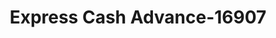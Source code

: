 ---
f_zip-code: 16150
f_state-code: PA
title: Express Cash Advance-16907
f_phone: 330-448-8680
f_city-only: Sharpsville
f_address: 4417 Tamarack Dr Sharpsville
f_location-unique-id: '16907'
slug: express-cash-advance-16907
updated-on: '2024-05-30T13:46:58.046Z'
created-on: '2024-05-30T13:36:59.803Z'
published-on: '2024-05-30T13:54:32.469Z'
f_city-state: cms/city/sharpsville-pa.md
f_company: cms/company/express-cash-advance.md
f_state: cms/state/pennsylvania.md
layout: '[payday-loan].html'
tags: payday-loan
---